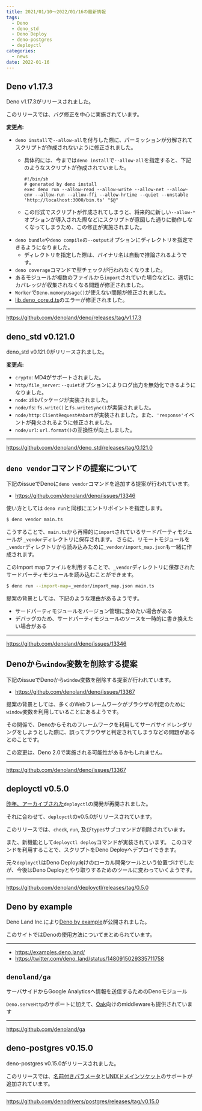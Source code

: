 ```yaml
---
title: 2021/01/10〜2022/01/16の最新情報
tags:
  - Deno
  - deno_std
  - Deno Deploy
  - deno-postgres
  - deployctl
categories:
  - news
date: 2022-01-16
---
```


## Deno v1.17.3

Deno v1.17.3がリリースされました。

このリリースでは、バグ修正を中心に実施されています。

**変更点:**

- `deno install`で`--allow-all`を付与した際に、パーミッションが分解されてスクリプトが作成されないように修正されました。
  - 具体的には、今までは`deno install`で`--allow-all`を指定すると、下記のようなスクリプトが作成されていました。

      ```shell
      #!/bin/sh
      # generated by deno install
      exec deno run --allow-read --allow-write --allow-net --allow-env --allow-run --allow-ffi --allow-hrtime --quiet --unstable 'http://localhost:3000/bin.ts' "$@"
      ```
        
  - この形式でスクリプトが作成されてしまうと、将来的に新しい`--allow-*`オプションが導入された際などにスクリプトが意図した通りに動作しなくなってしまうため、この修正が実施されました。
- `deno bundle`や`deno compile`の`--output`オプションにディレクトリを指定できるようになりました。
  - ディレクトリを指定した際は、バイナリ名は自動で推論されるようです。
- `deno coverage`コマンドで型チェックが行われなくなりました。
- あるモジュールが複数のファイルから`import`されていた場合などに、適切にカバレッジが収集されなくなる問題が修正されました。
- `Worker`で`Deno.memoryUsage()`が使えない問題が修正されました。
- [lib.deno_core.d.ts](https://github.com/denoland/deno/blob/v1.17.3/core/lib.deno_core.d.ts)のエラーが修正されました。

---

https://github.com/denoland/deno/releases/tag/v1.17.3

## deno_std v0.121.0

deno_std v0.121.0がリリースされました。

**変更点:**

- `crypto`: MD4がサポートされました。
- `http/file_server`: `--quiet`オプションによりログ出力を無効化できるようになりました。
- `node`: zlibパッケージが実装されました。
- `node/fs`: `fs.write()`と`fs.writeSync()`が実装されました。
- `node/http`: `ClientRequest#abort`が実装されました。また、`'response'`イベントが発火されるように修正されました。
- `node/url`: `url.format()`の互換性が向上しました。

---

https://github.com/denoland/deno_std/releases/tag/0.121.0

## `deno vendor`コマンドの提案について

下記のissueでDenoに`deno vendor`コマンドを追加する提案が行われています。

- https://github.com/denoland/deno/issues/13346

使い方としては `deno run`と同様にエントリポイントを指定します。

```bash
$ deno vendor main.ts
```

こうすることで、`main.ts`から再帰的に`import`されているサードパーティモジュールが `_vendor`ディレクトリに保存されます。
さらに、リモートモジュールを`_vendor`ディレクトリから読み込みために`_vendor/import_map.json`も一緒に作成されます。

このImport mapファイルを利用することで、`_vendor`ディレクトリに保存されたサードパーティモジュールを読み込むことができます。

```bash
$ deno run --import-map=_vendor/import_map.json main.ts
```

提案の背景としては、下記のような理由があるようです。

- サードパーティモジュールをバージョン管理に含めたい場合がある
- デバッグのため、サードパーティモジュールのソースを一時的に書き換えたい場合がある

---

https://github.com/denoland/deno/issues/13346

## Denoから`window`変数を削除する提案

下記のissueでDenoから`window`変数を削除する提案が行われています。

- https://github.com/denoland/deno/issues/13367

提案の背景としては、多くのWebフレームワークがブラウザの判定のために `window`変数を利用していることにあるようです。

その関係で、Denoからそれのフレームワークを利用してサーバサイドレンダリングをしようとした際に、誤ってブラウザと判定されてしまうなどの問題があるとのことです。

この変更は、Deno 2.0で実施される可能性があるかもしれません。

---

https://github.com/denoland/deno/issues/13367

## deployctl v0.5.0

[昨年、アーカイブされた](https://uki00a.github.io/deno-weekly/articles/2021/11/07)`deployctl`の開発が再開されました。

それに合わせて、`deployctl`のv0.5.0がリリースされています。


このリリースでは、`check`, `run`, 及び`types`サブコマンドが削除されています。

また、新機能として`deployctl deploy`コマンドが実装されています。
このコマンドを利用することで、スクリプトをDeno Deployへデプロイできます。

元々`deployctl`はDeno Deploy向けのローカル開発ツールという位置づけでしたが、今後はDeno Deployとやり取りするためのツールに変わっていくようです。

---

https://github.com/denoland/deployctl/releases/tag/0.5.0

## Deno by example

Deno Land Inc.により[Deno by example](https://examples.deno.land/)が公開されました。

このサイトではDenoの使用方法についてまとめられています。

---

- https://examples.deno.land/
- https://twitter.com/deno_land/status/1480915029335711758

## `denoland/ga`

サーバサイドからGoogle Analyticsへ情報を送信するためのDenoモジュール

`Deno.serveHttp`のサポートに加えて、[Oak](https://github.com/oakserver/oak)向けのmiddlewareも提供されています

---

https://github.com/denoland/ga

## deno-postgres v0.15.0

deno-postgres v0.15.0がリリースされました。

このリリースでは、[名前付きパラメータ](https://github.com/denodrivers/postgres/tree/v0.15.0/docs#named-arguments)と[UNIXドメインソケット](https://github.com/denodrivers/postgres/tree/v0.15.0/docs#unix-socket-connection)のサポートが追加されています。

---

https://github.com/denodrivers/postgres/releases/tag/v0.15.0

